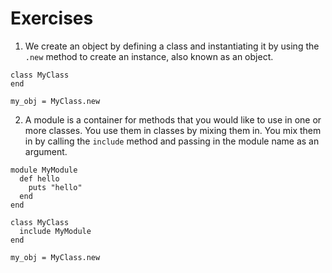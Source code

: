 # Exercises
1. We create an object by defining a class and instantiating it by using the `.new` method to create an instance, also known as an object.
```
class MyClass
end

my_obj = MyClass.new
```

2. A module is a container for methods that you would like to use in one or more classes. You use them in classes by mixing them in. You mix them in by calling the `include` method and passing in the module name as an argument.
```
module MyModule
  def hello
    puts "hello"
  end
end

class MyClass
  include MyModule
end

my_obj = MyClass.new
```
